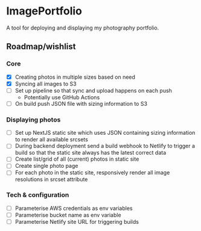# ImagePortfolio

A tool for deploying and displaying my photography portfolio.

## Roadmap/wishlist

### Core

- [x] Creating photos in multiple sizes based on need
- [x] Syncing all images to S3
- [ ] Set up pipeline so that sync and upload happens on each push
    - Potentially use GitHub Actions
- [ ] On build push JSON file with sizing information to S3

### Displaying photos

- [ ] Set up NextJS static site which uses JSON containing sizing information to render all available srcsets
- [ ] During backend deployment send a build webhook to Netlify to trigger a build so that the static site always has the latest correct data
- [ ] Create list/grid of all (current) photos in static site
- [ ] Create single photo page
- [ ] For each photo in the static site, responsively render all image resolutions in srcset attribute

### Tech & configuration

- [ ] Parameterise AWS credentials as env variables
- [ ] Parameterise bucket name as env variable
- [ ] Parameterise Netlify site URL for triggering builds
